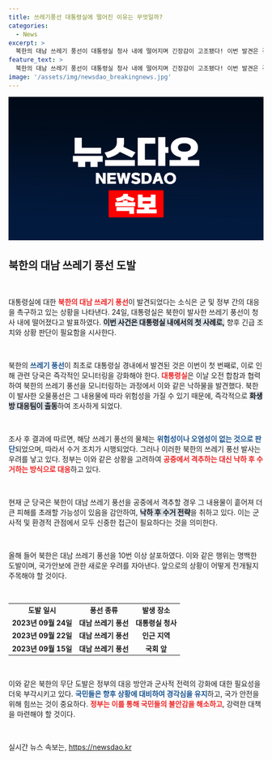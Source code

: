 ```yaml
---
title: 쓰레기풍선 대통령실에 떨어진 이유는 무엇일까?
categories:
  - News
excerpt: >
  북한의 대남 쓰레기 풍선이 대통령실 청사 내에 떨어지며 긴장감이 고조됐다! 이번 발견은 경내에서 처음으로, 군은 신중한 대응에 나섰다고 한다. 북한의 도발이 계속되는 가운데, 상황은 어떻게 전개될까?
feature_text: >
  북한의 대남 쓰레기 풍선이 대통령실 청사 내에 떨어지며 긴장감이 고조됐다! 이번 발견은 경내에서 처음으로, 군은 신중한 대응에 나섰다고 한다. 북한의 도발이 계속되는 가운데, 상황은 어떻게 전개될까?
image: '/assets/img/newsdao_breakingnews.jpg'
---
```


<p><img src="/assets/img/newsdao_breakingnews.jpg" alt="bookingtag 속보" /></p>

<h2 data-ke-size="size26">북한의 대남 쓰레기 풍선 도발</h2>

<p data-ke-size="size16">&nbsp;</p>

<p>대통령실에 대한 <b><span style="color: #ee2323;">북한의 대남 쓰레기 풍선</span></b>이 발견되었다는 소식은 군 및 정부 간의 대응을 촉구하고 있는 상황을 나타낸다. 24일, 대통령실은 북한이 발사한 쓰레기 풍선이 청사 내에 떨어졌다고 발표하였다. <b><span style="background-color: #21538527;">이번 사건은 대통령실 내에서의 첫 사례로,</span></b> 향후 긴급 조치와 상황 판단이 필요함을 시사한다. </p>

<p data-ke-size="size16">&nbsp;</p>

<p>북한의 <b><span style="color: #1a5490;">쓰레기 풍선</span></b>이 최초로 대통령실 경내에서 발견된 것은 이번이 첫 번째로, 이로 인해 관련 당국은 즉각적인 모니터링을 강화해야 한다. <b><span style="color: #ee2323;">대통령실</span></b>은 이날 오전 합참과 협력하여 북한의 쓰레기 풍선을 모니터링하는 과정에서 이와 같은 낙하물을 발견했다. 북한이 발사한 오물풍선은 그 내용물에 따라 위험성을 가질 수 있기 때문에, 즉각적으로 <b><span style="background-color: #21538527;">화생방 대응팀이 출동</span></b>하여 조사하게 되었다.</p>

<p data-ke-size="size16">&nbsp;</p>

<p>조사 후 결과에 따르면, 해당 쓰레기 풍선의 물체는 <b><span style="color: #1a5490;">위험성이나 오염성이 없는 것으로 판단</span></b>되었으며, 따라서 수거 조치가 시행되었다. 그러나 이러한 북한의 쓰레기 풍선 발사는 우려를 낳고 있다. 정부는 이와 같은 상황을 고려하여 <b><span style="color: #ee2323;">공중에서 격추하는 대신 낙하 후 수거하는 방식으로 대응</span></b>하고 있다. </p>

<p data-ke-size="size16">&nbsp;</p>

<p>현재 군 당국은 북한이 대남 쓰레기 풍선을 공중에서 격추할 경우 그 내용물이 흩어져 더 큰 피해를 초래할 가능성이 있음을 감안하여, <b><span style="background-color: #21538527;">낙하 후 수거 전략</span></b>을 취하고 있다. 이는 군사적 및 환경적 관점에서 모두 신중한 접근이 필요하다는 것을 의미한다. </p>

<p data-ke-size="size16">&nbsp;</p>

<p>올해 들어 북한은 대남 쓰레기 풍선을 10번 이상 살포하였다. 이와 같은 행위는 명백한 도발이며, 국가안보에 관한 새로운 우려를 자아낸다. 앞으로의 상황이 어떻게 전개될지 주목해야 할 것이다. </p>

<p data-ke-size="size16">&nbsp;</p>

<table style="width: 100%; border-collapse: collapse;">
<tr>
<td style="text-align: center; height: 17px;"><b>도발 일시</b></td>
<td style="text-align: center; height: 17px;"><b>풍선 종류</b></td>
<td style="text-align: center; height: 17px;"><b>발생 장소</b></td>
</tr>
<tr>
<td style="text-align: center; height: 17px;"><b>2023년 09월 24일</b></td>
<td style="text-align: center; height: 17px;"><b>대남 쓰레기 풍선</b></td>
<td style="text-align: center; height: 17px;"><b>대통령실 청사</b></td>
</tr>
<tr>
<td style="text-align: center; height: 17px;"><b>2023년 09월 22일</b></td>
<td style="text-align: center; height: 17px;"><b>대남 쓰레기 풍선</b></td>
<td style="text-align: center; height: 17px;"><b> 인근 지역</b></td>
</tr>
<tr>
<td style="text-align: center; height: 17px;"><b>2023년 09월 15일</b></td>
<td style="text-align: center; height: 17px;"><b>대남 쓰레기 풍선</b></td>
<td style="text-align: center; height: 17px;"><b> 국회 앞</b></td>
</tr>
</table>

<p data-ke-size="size16">&nbsp;</p>

<p>이와 같은 북한의 무단 도발은 정부의 대응 방안과 군사적 전력의 강화에 대한 필요성을 더욱 부각시키고 있다. <b><span style="color: #1a5490;">국민들은 향후 상황에 대비하여 경각심을 유지</span></b>하고, 국가 안전을 위해 힘쓰는 것이 중요하다. <b><span style="color: #ee2323;">정부는 이를 통해 국민들의 불안감을 해소하고</span></b>, 강력한 대책을 마련해야 할 것이다. </p>

<p data-ke-size="size16">&nbsp;</p>
실시간 뉴스 속보는, <a href="https://newsdao.kr" rel="dofollow">https://newsdao.kr</a>


